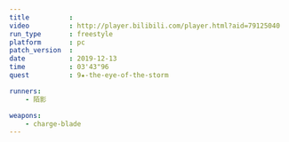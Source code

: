 ```yaml
---
title          :
video          : http://player.bilibili.com/player.html?aid=79125040
run_type       : freestyle
platform       : pc
patch_version  : 
date           : 2019-12-13
time           : 03'43"96
quest          : 9★-the-eye-of-the-storm

runners:
    - 陌影

weapons:
    - charge-blade
---
```

